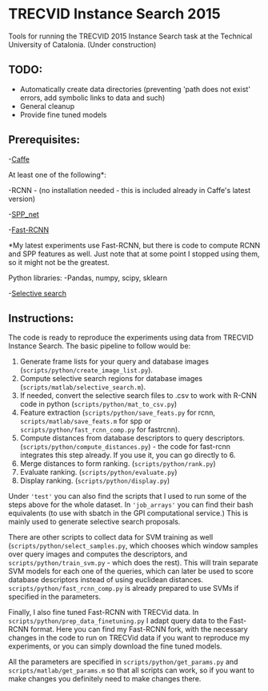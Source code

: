 # TRECVID Instance Search 2015

Tools for running the TRECVID 2015 Instance Search task at the Technical University of Catalonia.
(Under construction)

## TODO:

- Automatically create data directories (preventing 'path does not exist' errors, add symbolic links to data and such)
- General cleanup
- Provide fine tuned models


## Prerequisites:

-[Caffe](http://caffe.berkeleyvision.org/installation.html)

At least one of the following*:

-RCNN - (no installation needed - this is included already in Caffe's latest version)

-[SPP_net](https://github.com/ShaoqingRen/SPP_net)

-[Fast-RCNN](https://github.com/rbgirshick/fast-rcnn)

*My latest experiments use Fast-RCNN, but there is code to compute RCNN and SPP features as well. Just note that at some point I stopped using them, so it might not be the greatest.

Python libraries:
-Pandas, numpy, scipy, sklearn

-[Selective search](https://github.com/sergeyk/selective_search_ijcv_with_python)

## Instructions:

The code is ready to reproduce the experiments using data from TRECVID Instance Search. The basic pipeline to follow would be:

1. Generate frame lists for your query and database images (`scripts/python/create_image_list.py`).
2. Compute selective search regions for database images (`scripts/matlab/selective_search.m`).
3. If needed, convert the selective search files to .csv to work with R-CNN code in python (`scripts/python/mat_to_csv.py`)
4. Feature extraction (`scripts/python/save_feats.py` for rcnn, `scripts/matlab/save_feats.m` for spp or `scripts/python/fast_rcnn_comp.py` for fastrcnn).
5. Compute distances from database descriptors to query descriptors. (`scripts/python/compute_distances.py`) - the code for fast-rcnn integrates this step already. If you use it, you can go directly to 6.
6. Merge distances to form ranking. (`scripts/python/rank.py`) 
7. Evaluate ranking. (`scripts/python/evaluate.py`)
8. Display ranking. (`scripts/python/display.py`)

Under `'test'` you can also find the scripts that I used to run some of the steps above for the whole dataset. 
In `'job_arrays'` you can find their bash equivalents (to use with sbatch in the GPI computational service.) This is mainly used to generate selective search proposals.

There are other scripts to collect data for SVM training as well (`scripts/python/select_samples.py`, which chooses which window samples over query images and computes the descriptors, and `scripts/python/train_svm.py` - which does the rest). 
This will train separate SVM models for each one of the queries, which can later be used to score database descriptors instead of using euclidean distances.
`scripts/python/fast_rcnn_comp.py` is already prepared to use SVMs if specified in the parameters.

Finally, I also fine tuned Fast-RCNN with TRECVid data. In `scripts/python/prep_data_finetuning.py` I adapt query data to the Fast-RCNN format. 
Here you can find my Fast-RCNN fork, with the necessary changes in the code to run on TRECVid data if you want to reproduce my experiments, or you can simply download the fine tuned models.

All the parameters are specified in `scripts/python/get_params.py` and `scripts/matlab/get_params.m` so that all scripts can work, so if you want to make changes you definitely need to make changes there.



